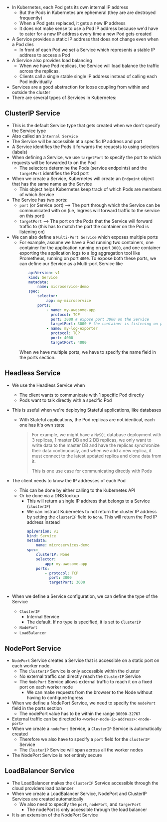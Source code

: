 - In Kubernetes, each Pod gets its own internal IP address
	- But the Pods in Kubernetes are ephemeral (they are are destroyed frequently)
	- When a Pod gets replaced, it gets a new IP address
	- It does not make sense to use a Pod IP address because we'd have to cater for a new IP address every time a new Pod gets created
- A Service provides a static IP address that does not change even when a Pod dies
	- In front of each Pod we set a Service which represents a stable IP address to access a Pod
- A Service also provides load balancing
	- When we have Pod replicas, the Service will load balance the traffic across the replicas.
	- Clients call a single stable single IP address instead of calling each Pod individually
- Services are a good abstraction for loose coupling from within and outside the cluster
- There are several types of Services in Kubernetes:

## ClusterIP Service
- This is the default Service type that gets created when we don't specify the Service type
- Also called an `Internal Service`
- The Service will be accessible at a specific IP address and port
- A Service identifies the Pods it forwards the requests to using selectors (labels)
- When defining a Service, we use `targetPort` to specify the port to which requests will be forwarded to on the Pod
	- The selectors determine the Pods (service endpoints) and the `targetPort` identifies the Pod port
- When we create a Service, Kubernetes will create an `Endpoint` object that has the same name as the Service
	- This object helps Kubernetes keep track of which Pods are members of which Service
- The Service has two ports:
	- `port` (or Service port) --> The port through which the Service can be communicated with on (i.e, Ingress will forward traffic to the service on this port)
	- `targetPort` --> The port on the Pods that the Service will forward traffic to (this has to match the port the container on the Pod is listening on)
- We can also define a `Multi-Port Service` which exposes multiple ports
	- For example, assume we have a Pod running two containers, one container for the application running on port `3000`, and one container exporting the application logs to a log aggregation tool like Prometheus, running on port `4000`. To expose both these ports, we can define our Service as a Multi-port Service like
	  ```yaml
		  apiVersion: v1
		  kind: Service
		  metadata:
			  name: microservice-demo
		  spec:
			  selector:
				  app: my-microservice
			  ports:
				  - name: my-awesome-app
				    protocol: TCP
					port: 3000 # expose port 3000 on the Service
					targetPort: 3000 # the container is listening on port 3000 in the Pod
				  - name: my-log-exporter
					protocol: TCP
					port: 4000
					targetPort: 4000
		```
		When we have multiple ports, we have to specify the name field in the ports section.
## Headless Service
- We use the Headless Service when
	- The client wants to communicate with 1 specific Pod directly
	- Pods want to talk directly with a specific Pod
- This is useful when we're deploying Stateful applications, like databases
	- With Stateful applications, the Pod replicas are not identical, each one has it's own state
		> For example, we might have a `MySQL` database deployment with 3 replicas, 1 master DB and 2 DB replicas, we only want to write data to the master DB and have the replicas synchronize their data continuously, and when we add a new replica, it must connect to the latest updated replica and clone data from it.
		> 
		> This is one use case for communicating directly with Pods
		
- The client needs to know the IP addresses of each Pod
	- This can be done by either calling to the Kubernetes API
	- Or be done via a DNS lookup
		- This will return a single IP address that belongs to a Service (`clusterIP`)
		- We can instruct Kubernetes to not return the cluster IP address by setting the `clusterIP` field to `None`. This will return the Pod IP address instead
		  ```yaml
		  apiVersion: v1
		  kind: Service
		  metadata:
			  name: microservices-demo
		  spec:
			  clusterIP: None
			  selector: 
				  app: my-awesome-app
			  ports:
				  - protocol: TCP
				    port: 3000
				    targetPort: 3000
		```

- When we define a Service configuration, we can define the type of the Service
	- `ClusterIP`
		- Internal Service
		- The default. If no type is specified, it is set to `ClusterIP`
	- `NodePort`
	- `LoadBalancer`
## NodePort Service
- `NodePort` Service creates a Service that is accessible on a static port on each worker node. 
	- The `ClusterIP` Service is only accessible within the cluster
	- No external traffic can directly reach the `ClusterIP` Service
	- The `NodePort` Service allows external traffic to reach it on a fixed port on each worker node
		- We can make requests from the browser to the Node without having to configure Ingress
- When we define a NodePort Service, we need to specify the `nodePort` field in the ports section
	- The nodePort value has to be within the range `30000-32767`
- External traffic can be directed to `<worker-node-ip-address>:<node-port>`
- When we create a `nodePort` Service, a `ClusterIP` Service is automatically created
	- Therefore we also have to specify a `port` field for the `clusterIP` Service
	- The `ClusterIP` Service will span across all the worker nodes
- The NodePort Service is not entirely secure
## LoadBalancer Service
- The LoadBalancer makes the `ClusterIP` Service accessible through the cloud providers load balancer
- When we create a LoadBalancer Service, NodePort and ClusterIP Services are created automatically
	- We also need to specify the `port`, `nodePort`, and `targerPort`
		- The nodePort is only accessible through the load balancer
- It is an extension of the NodePort Service

		
		
		